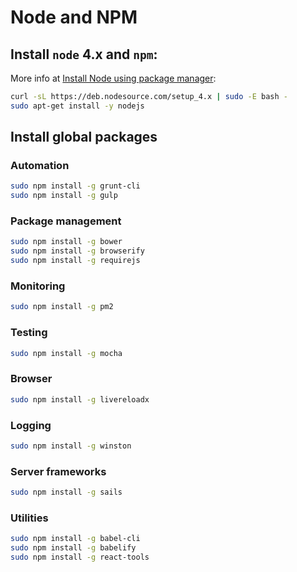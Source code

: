 # Node and NPM

## Install `node` 4.x and `npm`:

More info at [Install Node using package manager](https://nodejs.org/en/download/package-manager/#debian-and-ubuntu-based-linux-distributions):

```bash
curl -sL https://deb.nodesource.com/setup_4.x | sudo -E bash -
sudo apt-get install -y nodejs
```

## Install global packages

### Automation

```bash
sudo npm install -g grunt-cli
sudo npm install -g gulp
```

### Package management

```bash
sudo npm install -g bower
sudo npm install -g browserify
sudo npm install -g requirejs
```

### Monitoring

```bash
sudo npm install -g pm2
```

### Testing

```bash
sudo npm install -g mocha
```

### Browser

```bash
sudo npm install -g livereloadx
```

### Logging

```bash
sudo npm install -g winston
```

### Server frameworks

```bash
sudo npm install -g sails
```

### Utilities

```bash
sudo npm install -g babel-cli
sudo npm install -g babelify
sudo npm install -g react-tools
```
